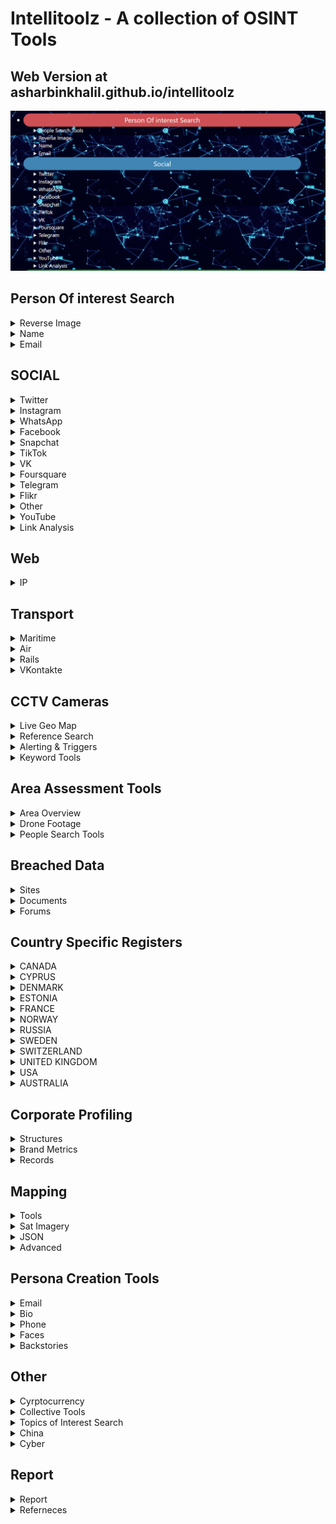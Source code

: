 # Intellitoolz - A collection of OSINT Tools

## Web Version at asharbinkhalil.github.io/intellitoolz

![Alt text](demo.png)

##  Person Of interest Search
<details>
<summary>Reverse Image</summary>

[Yandex.Images: search for images online or search by image](https://yandex.com/images/)

[PimEyes: Face Recognition Search Engine and Reverse Image Search](https://pimeyes.com/en)

[Google Reverse Image Search](https://images.google.com/)

[Yandex](https://yandex.ru/images/?rdrnd=892501&redircnt=1551245317.1)

[Bing Image Feed](http://www.bing.com/images/discover?FORM=ILPMFT)

[Plaghunter.com](https://www.plaghunter.com/)

[Reverse Image Analyser -- OSINT Combine](https://www.osintcombine.com/reverse-image-analyzer)

[Pl@ntNet Identify](https://identify.plantnet.org/)

[eBird - Discover a new world of birding...](https://ebird.org/home)

[CameraTrace: Trace A Camera For Free](http://www.cameratrace.com/trace)


[AWS Rekognition (Facial Recognition & Feature Extraction)](https://console.aws.amazon.com/rekognition/home)

[Google Natural Language Processing](https://cloud.google.com/natural-language/)

[Tone Analyzer (IBM Watson)](https://tone-analyzer-demo.ng.bluemix.net/)

[Cloud Vision API  --  Image Analysis](https://cloud.google.com/vision/docs/drag-and-drop)



</details>

<details>
<summary>Name </summary>

[Public Information](https://xlek.com/search_results.php)

[namecheckers-list: A list of tools to search accounts by username](https://github.com/soxoj/osint-namecheckers-list)

[WhatsMyName Web osint](https://whatsmyname.app/)

</details>


<details>
<summary>Email</summary>

[Epieos, the ultimate OSINT tool for email search -- holehe is CLI LINUX](https://epieos.com/)

[Lampyre osint](https://account.lampyre.io/data-lookup)

[Have I Been Pwned: Check if your email has been compromised in a data breach](https://haveibeenpwned.com/)

[\- Email exists](https://centralops.net/co/emaildossier.aspx)

[Simple Email Reputation](https://emailrep.io/)

[Hunter.io (Email Address Finder)](https://hunter.io/)

[Trace Email Address Source](https://whatismyipaddress.com/trace-email)

</details>

## SOCIAL






<details>
<summary>Twitter</summary>

[Twitterfall (Twitter)](https://twitterfall.com/)

[Twitter Activity Map (Twitter)](https://twimap.com/)

[Trends Map (Twitter)](https://www.trendsmap.com/)

[TweetDeck Geo Search (Twitter)](https://tweetdeck.twitter.com/)

[OneMillionTweetMap (Twitter)](https://onemilliontweetmap.com/?center=25.505,-0.09&zoom=2&search=&timeStep=0&timeSelector=0&hashtag1=&hashtag2=&hashtagBattle=0&timeRange=0&timeRange=25&heatmap=0&sun=0&cluster=1)

[OmniSci Tweetmap (Twitter)](https://www.omnisci.com/demos/tweetmap/)


[Twitter Advanced Search (Twitter)](https://twitter.com/search-advanced?lang=en&new)

[Social Bearing (Twitter)](https://socialbearing.com/)

[TweetBeaver (Twitter)](https://tweetbeaver.com/)

[Twitter User Geo Mapper (Twitter)](https://keitharm.me/projects/tweet/)

[Spoonbill (Twitter Account Changes)](https://spoonbill.io/)

[TruthNest - Twitter User Analysis](https://app.truthnest.com/)

[TheHerdLocker.com](http://theherdlocker.com/)

</details>
<details>

<summary>Instagram</summary>

[Instagram (Use Search + Auto Refresh)](https://www.instagram.com/accounts/login/?hl=en)

[Instagram Explorer -- OSINT Combine](https://www.osintcombine.com/instagram-explorer/##)

[Instagram Explorer -- OSINT Combine](https://www.osintcombine.com/instagram-explorer)

[Searchmy.bio - Search Instagram bio text](https://www.searchmy.bio/)

[Instagram Person Search (change "person" for name)](https://www.google.com/search?client=ubuntu&hs=CzK&channel=fs&ei=Q1rhW9yIDI27rQHr_bDACw&q=site%3Ainstagram.com+%22person%22&oq=site%3Ainstagram.com+%22person%22&gs_l=psy-ab.3...4194.4916..5259...0.0..0.329.1218.0j4j1j1......0....1..gws-wiz.CPTTLh3l4Bk)

[Export Comments to Excel Free - EXPORTCOMMENTS.COM](https://exportcomments.com/#)

[Instagram Analytics & TikTok Analytics -- Analisa.io](https://analisa.io/)

</details>
<details>
<summary>WhatsApp</summary>

[WA Watcher online status tracker - WhatsApp Tools](https://watools.io/wa-watcher)
</details>

<details>
<summary>Facebook</summary>

[Facebook Live Video Search (Modify search location)](https://www.facebook.com/search/videos/?q=Sydney&epa=FILTERS&filters=eyJ2aWRlb3Nfc291cmNlIjoie1wibmFtZVwiOlwidmlkZW9zX2xpdmVcIixcImFyZ3NcIjpcIlwifSJ9)

[Facebook Event (Modify <eventID in URL)](https://www.facebook.com/events/%3CeventID%3E/?active_tab=discussion)


[Facebook Filter Search](http://graph.tips/beta/)

[FB ID Extractor](javascript:(function()%7Bfunction%20document_keywords()%7Bvar%20keywords%3D%27%27%3Bvar%20metas%3Ddocument.getElementsByTagName(%27meta%27)%3Bfor(var%20x%3D0%2Cy%3Dmetas.length%3Bx%3Cy%3Bx%2B%2B)%7Bif(metas%5Bx%5D.getAttribute(%22property%22)%3D%3D%22al%3Aandroid%3Aurl%22)%7Bif(prompt(%27Facebook%20ID%3A%20%27%2Bmetas%5Bx%5D.content.match(%2F%5Cd%2B%2Fg),metas%5Bx%5D.content.match(%2F%5Cd%2B%2Fg)))window.close()%3B%7D%7Dreturn%20keywords!%3D%27%27%3Fkeywords%3Afalse%3B%7Dk%3Ddocument_keywords()%3Bif(k)%7Balert(k)%3B%7D%7D)())

[Export Facebook, Instagram, Twitter, YouTube, VK, TikTok, Vimeo Comments to CSV / Excel - EXPORTCOMMENTS.COM](https://exportcomments.com/)



</details>

<details>

<summary>Snapchat</summary>

[SnapChat Activity Map (SnapChat)](https://map.snapchat.com/@-33.867100,151.207000,12.00z)

[Snapchat Multi-Viewer -- OSINT Combine](https://www.osintcombine.com/snapchat-multi-viewer)

[khoji -- To download previous bitmojis](https://www.github.com/asharbinkhalil/khoji)



</details>




<details>

<summary>TikTok</summary>

[TikTok Quick Search -- OSINT Combine](https://www.osintcombine.com/tiktok-quick-search)

[Instagram Analytics & TikTok Analytics -- Analisa.io](https://analisa.io/#)


</details>



<details>

<summary>VK</summary>

[VKontakte People Search](https://vk.com/people)




</details>

<details>

<summary>Foursquare</summary>

[Foursquare Search](https://foursquare.com/search)





</details>
<details>

<summary>Telegram</summary>

[Telegram Search (Telegago)](https://cse.google.com/cse?&cx=006368593537057042503:efxu7xprihg#gsc.tab=0)

[Telegram Search](https://tgstat.ru/en/search)

[Home -- Lyzem.com](https://lyzem.com/)



</details>

<details>

<summary>Flikr</summary>


[Flickr Activity Map (Flickr)](https://www.flickr.com/map)

[Flikr Current Location](https://current-location.com/)


</details>
<details>
<summary>Other</summary>


[Google NEAR Keyword Sample (Google)](https://www.google.com.au/search?q=cowboy+boots+AND+near+sydney&safe=strict&glp=1&adtest=on&tci=g%3A2036&uule=w+CAIQICIJQXVzdHJhbGlh&adtest-useragent=Mozilla%2F5.0+%28Linux%3B+U%3B+Android-4.0.3%3B+en-us%3B+Xoom+Build%2FIML77%29+AppleWebKit%2F535.7+%28KHTML%2C+like+Gecko%29+CrMo%2F16.0.912.75+Safari%2F535.7&oq=cowboy+boots+AND+near+sydney&gs_l=heirloom-serp.3...3525.3898.0.4005.6.2.0.3.0.0.171.301.0j2.2.0....0...1ac.1.34.heirloom-serp..5.1.130.fun-5TipiJM)

[Broadcastify - Listen Live to Police, Fire, EMS, Aviation, and Rail Audio Feeds](https://www.broadcastify.com/listen/)

[Live UA Map (Geopolitical Event Monitor Map)](https://liveuamap.com/)

[Country Daily Trending Search Topics](https://trends.google.com/trends/trendingsearches/daily?geo=AR)

[WiGLE: Wireless Network Mapping](https://wigle.net/#)

[Strava segments](https://www.doogal.co.uk/strava.php)

[Bot Sentinel Dashboard ‹ Bot Sentinel](https://botsentinel.com/)

[Social Geo Lens -- OSINT Combine](https://www.osintcombine.com/social-geo-lens)

[Global Security Hotspots Map -- Crisis24](https://crisis24.garda.com/insights-intelligence/intelligence/risk-maps/global-security-hotspots-map)

[Live Feeds Status](https://livingatlas.arcgis.com/livefeeds-status/)

[Active Fire Data -- Earthdata](https://earthdata.nasa.gov/earth-observation-data/near-real-time/firms/active-fire-data)
</details>

<details>

<summary>YouTube</summary>


[Youtube Geo Search Tool](https://youtube.github.io/geo-search-tool/search.html)

[YouTube Geofind](http://mattw.io/youtube-geofind/location)

[Hadzy - Youtube comments search](https://hadzy.com/)


</details>


<details>

<summary>Link Analysis</summary>

[Mentionmapp Twitter Networks (Twitter)](https://mentionmapp.com/)

[Analysis of Twitter Accounts](https://accountanalysis.lucahammer.com/)

[Instagram Interaction Reports (Instagram)](http://gramspy.com/)

[Find common followers of two Twitter users - TweetBeaver](https://tweetbeaver.com/getcommonfollowers.php)

[FamilySearch: Sign In](https://ident.familysearch.org/cis-web/oauth2/v3/authorization?client_secret=WXExoUx36sCbsd2QXtC55MN9EgTjYZ25IrLXdIMKg4WN9xnRHp5bsxGmt6g9BMq8lGvfJWNkJzxUuyZhhA8UMsLSBtlOzTRN2HEbHWTqdzoKN4%2Bkn6fOmTwhgJzj5CuaRisDhOcJ7KRugK%2BXpJZ7ZXXlJL0BJN8FglDmZ7QlIwGQ2q1qkyE6loSYd9EZnyXKhbs3O4KoQHqgTKcaG7Rimms0s1qi%2FTB6J4fZFcb%2ButkuVIgudFMklmdYXBnpvuRY4%2BD%2B82RrfRTRmcPqpThYbx8AxkBu6hiGvPoCBFT1YkXQPEIq2Na73tJAo1iyphp5dm9y9FSeiBOy1aXBOZDKUg%3D%3D&display=tree&response_type=code&redirect_uri=https%3A%2F%2Fwww.familysearch.org%2Fauth%2Ffamilysearch%2Fcallback&state=https%3A%2F%2Fwww.familysearch.org%2Ftree%2Ffind%2Fname&client_id=3Z3L-Z4GK-J7ZS-YT3Z-Q4KY-YN66-ZX5K-176R)

[Find common friends of two Twitter users - TweetBeaver](https://tweetbeaver.com/getcommonfriends.php)

[Find conversations between two users - TweetBeaver](https://tweetbeaver.com/getconversations.php)

[Bulk download Twitter user data - TweetBeaver](https://tweetbeaver.com/getbulkdata.php)

[Facebook Mutual Friends (Modify Source UID & Node in URL)](https://www.facebook.com/browse/mutual_friends/?uid=4&node=5)

[DataVis by OSINT Combine](https://osintcombine.tools/#)

[Polinode - Powerful Network Analysis in the Cloud](https://polinode.com/)

[2\. Google Advanced Search (Google)](https://www.google.com/advanced_search)
</details>



## Web
<details>
<summary>IP</summary>

[Dig (DNS lookup)](https://toolbox.googleapps.com/apps/dig/#ANY/)

[Ip & Domain](https://who.is/)

[ViewDNS.info - Your one source for DNS related tools!](https://viewdns.info/)

[VirusTotal - Error 404](https://www.virustotal.com/gui/url/)

[BuiltWith Technology Lookup](https://builtwith.com/)

[Shohdan](https://www.shodan.io)

[GeoIP2 Web Service Demo -- MaxMind](https://www.maxmind.com/en/geoip2-precision-demo?ip_address=134.119.176.19)

</details>

## Transport


<details>

<summary>Maritime</summary>

[Vessel Ownership & ID Records](http://www.equasis.org/EquasisWeb/public/HomePage)

[Global Fishing Watch](https://globalfishingwatch.org/map/)

[MarineTraffic: Global Ship Tracking Intelligence -- AIS Marine Traffic](https://www.marinetraffic.com/en/ais/home/centerx:100.5/centery:13.6/zoom:11)

[Maritime Database](https://www.maritime-database.com/)

</details>

<details>
<summary>Air</summary>

[Aircraft Radar (ADSB Exchange)](https://global.adsbexchange.com/VirtualRadar/desktop.html)

[Historical Flight Viewer](https://flight-data.adsbexchange.com/)

[AirNav RadarBox - Live Flight Tracker and Airport Status](https://www.radarbox24.com/@2.41699,27.25463,z3)

[Freedar.uk (89)](https://radar.freedar.uk/VirtualRadar/desktop.html)

[ADS-B Historical Records](http://www.ads-b.nl/)

</details>

<details>

<summary>Rails</summary>

[Global Railway Map Reference](https://www.openrailwaymap.org/)

[Mini Tokyo 3D](https://minitokyo3d.com/)

[Railroad Maps](http://www-personal.umich.edu/~yopopov/rrt/railroadmaps/)

</details>

<details>
<summary>VKontakte</summary>

[SnRadar](http://snradar.azurewebsites.net/)
</details>


## CCTV Cameras

<details>
<summary>Live Geo Map</summary>

[OpenStreetCam](https://openstreetcam.org/map/@40.73112880602221,-73.99618148803712,12z)

[Live Network of Webcams and Streaming Video Cameras - EarthCam](https://www.earthcam.com/network/map.php)

[Webcam Map](https://worldcam.eu/map/australia-oceania#14/-33.86082983873439/151.1986541748047)

[Surveillance under Surveillance](https://kamba4.crux.uberspace.de/)

[Windy: Webcams](https://www.windy.com/-Webcams/webcams?-33.859,151.200,5)
</details>
<details>
<summary>Reference Search</summary>

[Global Airport Webcams](http://airportwebcams.net/category/australia/)

[site:insecam.org "location" - Google Search](https://www.google.com/search?client=ubuntu&channel=fs&q=site%3Ainsecam.org+%22location%22&ie=utf-8&oe=utf-8)

[Surveillance under Surveillance](https://sunders.uber.space/#:~:text=Surveillance%20under%20Surveillance&text=Surveillance%20under%20Surveillance%20shows%20you,observe%2C%20or%20other%20interesting%20facts.)



</details>

<details>
<summary>Alerting & Triggers</summary>

[Google Alerts](https://www.google.com.au/alerts)

[Alert Service (Surface Web & Twitter)](https://www.talkwalker.com/alerts)

[Free RSS Reader](https://feedreader.com/)

[Disaster Alert](https://disasteralert.pdc.org/disasteralert/)

[GDACS - Global Disaster Alerting Coordination System](https://gdacs.org/)

</details>



<details>
<summary>Keyword Tools</summary>

[Multi-Platform Search Portal (6 SM Platforms)](https://www.social-searcher.com/google-social-search/)

[Google AND/OR Search (Google)](https://www.google.com/search?source=hp&ei=_1jhW5-UDde89QOi5oaABw&q=this+AND+that+OR+those&btnK=Google+Search&oq=this+AND+that+OR+those&gs_l=psy-ab.3...3527.8869..9000...0.0..0.312.3393.0j11j5j1....2..0....1..gws-wiz.......0j0i131j0i3j0i10.wQjJDQZpgrE)



</details>



## Area Assessment Tools




</details>
<details>
<summary>Area Overview</summary>


[1\. Area Maps](https://mc.bbbike.org/mc/#)

[2\. The World Factbook — Central Intelligence Agency](https://www.cia.gov/library/publications/the-world-factbook/)

[3\. Crisis Dashboard (Macro Events)](https://www.acleddata.com/dashboard/)

[4\. Live UA Map (Significant Events)](https://liveuamap.com/#)

[World Building Map -- EMPORIS](https://www.emporis.com/buildings/map?action=%2Fbuildings#)

[MapChecking - Crowd size estimator](https://www.mapchecking.com/#48.8629816,2.2871467;48.8628097,2.2868619;48.8626608,2.2872267;48.8628700,2.2875427;2.5;48.8628950,2.2869780,18)

[OpenHistoricalMap](https://openhistoricalmap.org/#map=5/48.691/35.134&layers=O&date=1901&daterange=1800,2022)



</details>

<details>
<summary>Drone Footage</summary>

[TRAVELwithDRONE - Aerial Videos Database](https://travelwithdrone.com/)

[World's Air Pollution: Real-time Air Quality Index](https://waqi.info/)

[Tool Library 🛰 Your geospatial intelligence tool belt for digital investigations](https://github.com/cartographia/geospatial-intelligence-library)

[OpenSeaMap - The free nautical chart](https://map.openseamap.org/)

[Mount Warrawolong - PeakFinder](https://www.peakfinder.org/?lat=-33.04360&lng=151.26500&ele=639&off=33&azi=182.76&alt=5.6&fov=47.8&cfg=s&name=Mount%20Warrawolong)

[GeoNames](http://www.geonames.org/)





<details>
<summary>News Topics</summary>

[5\. Global Newspaper Map](https://newspapermap.com/)

[6\. World News Headlines by Country](https://world.einnews.com/)

[7\. Daily Trending Search Topics](https://trends.google.com/trends/trendingsearches/daily?geo=AU)

[8\. Yearly Trending Search Topics](https://trends.google.com/trends/yis/2017/AU/)

[Trackography - Who tracks you online?](https://trackography.org/)

</details>
<details>

<summary>Social Media Macro View</summary>

[9\. Social Media Usage Statistics](https://www.statista.com/)

[10\. Social Media Trending Map](https://www.trendsmap.com/#)

[Social Media Metrics (navigate to slide 4)](https://www.slideshare.net/DataReportal/digital-2019-iraq-january-2019-v01)



</details>
<details>
<summary>Keyword Tools</summary>

## High Activity Zones

[12\. High Activity Zones (Twitter)](https://onemilliontweetmap.com/?center=7.18810087117902,59.94140625000001&zoom=2&search=&timeStep=0&timeSelector=0&hashtag1=&hashtag2=&hashtagBattle=0&timeRange=0&timeRange=25&heatmap=0&sun=0&cluster=1)

[13\. High Activity Zones (Snapchat)](https://map.snapchat.com/@-33.815900,151.091000,12.00z)

[14\. High Activity Zones (Flikr)](https://www.flickr.com/map/#)

[SMAT](https://www.smat-app.com/timeline)



</details>
<details>
<summary>Keyword Tools</summary>
## Area Photos

[16\. Facebook (Modify Tagged Location & Keyword to Area)](https://www.facebook.com/search/photos/?q=Bangkok)

[17\. Twitter (Modify search field for criteria and range)](https://twitter.com/search?f=images&vertical=default&q=near%3Asydney%20within%3A5km%20filter%3Aimages&src=typd&lang=en)

[18\. Instagram (Locate and modify location ID in URL)](https://www.instagram.com/explore/locations/234756425/)

[Instagram Explorer -- OSINT Combine](https://www.osintcombine.com/instagram-explorer/#)



## Threat Actors



</details>
<details>
<summary>Crime & Gangs</summary>


[19\. Crime Index by Country](https://www.numbeo.com/crime/rankings_by_country.jsp)

[20\. US Gang Activity (US Only)](http://gangs.globalincidentmap.com/home.php)

[21\. Violent Crime Acvitiy by Country](https://www.nationmaster.com/country-info/stats/Crime/Violent-crime/Murder-rate)

[22\. Crime Statistics - World and regional statistics, national data, maps, rankings](https://knoema.com/atlas/topics/Crime-Statistics)



</details>
<details>
<summary>Militant Organisations</summary>

[23\. Militant Group Historical Activities](https://www.start.umd.edu/gtd/search/BrowseBy.aspx?category=country)

[24\. Group Linkages & Events](http://web.stanford.edu/group/mappingmilitants/cgi-bin/)

[UCDP - Uppsala Conflict Data Program](https://ucdp.uu.se/exploratory)

[Every Disputed Territory in the World \[Interactive Map\]](http://metrocosm.com/disputed-territories-map.html)

[Terrorist Attacks](https://storymaps.esri.com/stories/terrorist-attacks/)



</details>
<details>
<summary>Health Activity</summary>

[Coronavirus 2019-nCoV](https://gisanddata.maps.arcgis.com/apps/opsdashboard/index.html#)

[Flu & Ebola Map -- Virus & Contagious Disease Surveillance](https://www.healthmap.org/en/)

[COVID-19 Crisis Dashboard](https://covid19board.app/)



</details>
<details>
<summary>NGO Activity</summary>

[Counter Human Trafficking Organisations Map](http://www.globalmodernslavery.org/)

[Human Trafficking Flow Map](http://dataviz.du.edu/projects/htc/flow/)

[Drug Trade Insight (South America)](https://www.insightcrime.org/countries/)

[Drug Trade Statistics & Usage](https://data.unodc.org/)

[Mapping Arms Data - the trade in small arms and their ammunition, 1992-2014](http://nisatapps.prio.org/armsglobe/index.php)

[WiGLE: Wireless Network Mapping](https://wigle.net/)

[2\. Discord GlobalNews.Watch](https://discordapp.com/invite/5pmK4TU)



</details>


## Person of Interest Search


</details>
<details>
<summary>People Search Tools</summary>

[Pipl - People Search](https://pipl.com/)

[ZoomInfo's database](https://www.zoominfo.com/s/search)

[Social Search (6 SM Platforms)](https://www.social-searcher.com/google-social-search/?q=person&fb=on&tw=on&gp=on&in=on&li=on&pi=on)

[White Pages® - Search for an Australian Business, Government Department or Person](https://www.whitepages.com.au/)

[ThatsThem](https://thatsthem.com/people-search)

[Webmii](https://webmii.com/)

[PeekYou - People Search Made Easy](https://www.peekyou.com/)

[411 - White Pages -- Find Phone Numbers, People, Addresses & More](https://www.411.com/)

[People Search -- Intelius](https://www.intelius.com/people-search?utm_source=google&utm_medium=cpc&utm_campaign=brand%20international&utm_content=25302&utm_term=%2Bintelius&gclid=Cj0KCQjw-r71BRDuARIsAB7i_QOSCvv1_ibR-OBmpUSDuiJLk75-NPxmhrl_mZv89VkDWCDdawEvLHEaAlIhEALw_wcB)

[xlek - Free Public Data Search](https://xlek.com/)

[Nuwber](https://nuwber.com/)
</details>



## Breached Data


</details>
<details>
<summary>Sites</summary>

[Have I Been Pwned: Check if your email has been compromised in a data breach](https://haveibeenpwned.com/)

[DeHashed — #FreeThePassword](https://dehashed.com/)

[GhostProject](https://ghostproject.fr/m)


</details>
<details>
<summary>Documents</summary>

[Google Custom Search](http://cse.google.co.uk/cse?cof=CX:Documents%2520-%2520Formats;&cx=009462381166450434430:nudphlkt3p4&num=100&ei=TgKvWJLJCamUgAaP1Y2IBA)

[FTP Search (Change "searchterm" in search box)](https://www.google.com/search?num=100&newwindow=1&safe=off&client=firefox-a&hl=en&rls=org.mozilla%3Aen-US%3Aofficial&ei=Ql7hW7LIDMmv9QPm6o6YDQ&q=inurl%3Aftp+-inurl%3A%28http%7Chttps%29+searchterm&oq=inurl%3Aftp+-inurl%3A%28http%7Chttps%29+searchterm&gs_l=psy-ab.3...2358.3764..3896...0.0..0.226.1595.0j8j2......0....1..gws-wiz.Q7cKYS1AATI)



</details>
<details>
<summary>Forums</summary>


[search (@search@gab.com) -- gab.com - Gab Social](https://gab.com/search)

[Reddit Investigator (Reddit)](http://www.redditinvestigator.com/)

[4Chan Search](https://find.4chan.org/?q=test)

[SnoopSnoo - reddit user and subreddit analytics](https://snoopsnoo.com/)

[Reditr](https://reddit6.com/#/Stream)

[Deck for Reddit](https://rdddeck.com/)

[reddit visualization - YASIV](http://yasiv.com/reddit)

</details>

## Country Specific Registers




</details>
<details>

<summary>CANADA</summary>

[CANADA](http://www.canada411.ca/)

[CANADA - 411](http://www.canada411.ca/search/reverse.html)

[CANADA - Border Services](https://www.cbsa-asfc.gc.ca/menu-eng.html)

[CANADA - Business Resource](http://www.cbr.ca/)

[CANADA - Corporates](https://www.ic.gc.ca/app/scr/cc/CorporationsCanada/fdrlCrpSrch.html)

[CANADA - Federal Corporation](https://www.ic.gc.ca/app/scr/cc/CorporationsCanada/fdrlCrpSrch.html)

[CANADA - Sedar](https://www.sedar.com/search/search_en.htm)

[CANADA - People Search](http://www.canadianpeoplesearch.ca/)



</details>
<details>
<summary>CYPRUS</summary>

[CYPRUS](https://eservices.dls.moi.gov.cy/#/national/geoportalmapviewer)

[CYPRUS - Offshore Companies](https://efiling.drcor.mcit.gov.cy/DrcorPublic/SearchForm.aspx?sc=0&lang=EN)


</details>
<details>
<summary>DENMARK</summary>

[DENMARK - Domain Register](https://www.dk-hostmaster.dk/da/velkommen-til-dk-hostmaster)

[DENMARK - Official Buildings](https://ois.dk/)

[DENMARK - Official Register](https://datacvr.virk.dk/data/?_np_c=et%2Ckampagneboks%2Cindberet)

[DENMARK - Ownership of house or car](https://www.tinglysning.dk/tinglysning/landingpage/landingpage.xhtml)

[DENMARK - Properties for sale](https://www.boligsiden.dk/)

[DENMARK - Search for Person](https://www.krak.dk/)


</details>
<details>
<summary>ESTONIA</summary>

[ESTONIA](http://teatmik.ee/en/personlegal/14144085-Asicvault-O%C3%9C)


</details>
<details>
<summary>FRANCE</summary>

[FRANCE](http://societe.com/)


</details>
<details>
<summary>NORWAY</summary>

[NORWAY - Yellow Pages](https://www.gulesider.no/)

[NORWAY - 1881](https://www.1881.no/)

[NORWAY - All registered businesses/entities](https://www.brreg.no/)

[NORWAY - Vegvesen - he Norwegian Public Roads Administration, check licence plates etc:](https://www.vegvesen.no/en/home)

[NORWAY - Proff - Business site, find info about companies, key persons, accounting info etc:](https://www.proff.no/)


</details>
<details>
<summary>RUSSIA</summary>

[RUSSIA](https://egrul.nalog.ru/index.html)


</details>
<details>
<summary>SWEDEN</summary>

[SWEDEN](http://www.allabolag.se/)

[SWEDEN - Find person](http://www.hitta.se/)

[SWEDEN - Eniro](http://www.eniro.se/)


</details>
<details>
<summary>SWITZERLAND</summary>

[SWITZERLAND - Search companies and individuals in Switzerland.](http://zefix.ch/en/search/entity/welcome)

[Cantonal company search, Commercial registry office of Canton Ticino](https://ti.chregister.ch/cr-portal/suche/suche.xhtml)

[Moneyhouse - Commercial register and business information](https://www.moneyhouse.ch/en/)


</details>
<details>
<summary>UNITED KINGDOM</summary>

[UNITED KINGDOM - 192](https://www.192.com/)

[UNITED KINGDOM](http://beta.companieshouse.gov.uk/)

[British Phonebook](http://www.britishphonebook.com/)


</details>
<details>
<summary>USA</summary>

[USA - Public Records](https://publicrecords.onlinesearches.com/)

[USA - Black Book Online](https://www.blackbookonline.info/USA-counties.aspx)

[USA - Biznar](https://biznar.com/biznar/desktop/en/search.html)


</details>
<details>
<summary>AUSTRALIA</summary>

[Australia Business Directory](https://au.companiesdb.net/)

[ASIC Home -- ASIC - Australian Securities and Investments Commission](https://asic.gov.au/)


</details>

</summary>



## Corporate Profiling


</details>
<details>
<summary>Structures</summary>

[LinkedIn Hidden Search](https://www.linkedin.com/search/results/all/?keywords=%20company:%22Company%22&origin=GLOBAL_SEARCH_HEADER)

[Marketscreener](https://www.marketscreener.com/)

[Relationship Science Database](https://relationshipscience.com/)

[Wallmine](https://pl.wallmine.com/)

[Skymem - email list](http://www.skymem.info/)

[OpenCorporates :: The Open Database Of The Corporate World](https://opencorporates.com/)

[Find public records and leaks - OCCRP Aleph](https://data.occrp.org/)

[Dun & Bradstreet - Accelerate Growth and Improve Business Performance](https://www.dnb.com/)


</details>
<details>
<summary>Brand Metrics</summary>

[Twiangulate Competition Comparison (Tiwtter )](http://twiangulate.com/search/)

[Twitter Account Analysis (Twitter)](https://socialbearing.com/search/user)

[Multi Platform Keyword Search](https://www.social-searcher.com/google-social-search/?q=my+brand&fb=on&tw=on&gp=on&in=on&li=on&pi=on)

[Multi Platform Mention Search](https://www.social-searcher.com/social-buzz/?q5=my+brand)

[Brand24 - Social Media Monitoring Tool](https://brand24.com/)

[CrowdTangle -- Content Discovery and Social Monitoring Made Easy](https://www.crowdtangle.com/)

[Talkwalker Social Search](https://www.talkwalker.com/social-media-analytics-search)

[Ad Library](https://www.facebook.com/ads/library/?active_status=all&ad_type=political_and_issue_ads&country=AU)


</details>
<details>
<summary>Records</summary>

[Influence Explorer (Contracts US & Aus)](https://techinquiry.org/explorer)

[China - Enterprise Check - Industrial and Commercial Information Query - Company Enterprise Registration Information Query - National Enterprise Credit Information Publicity System](https://www.qcc.com/)

[Datasets - OpenSanctions](https://opensanctions.org/datasets/)

[OCCRP Investigative Dashboard - Search 178 million public records and leaks from 236 sources on company and individual names.](http://data.occrp.org/)

[ICIJ Offshore Leaks Database - Find out who’s behind more than 785,000 offshore companies, foundations and trusts from the Panama Papers, the Offshore Leaks, the Bahamas Leaks and the Paradise Papers investigations.](http://offshoreleaks.icij.org/)

[Peppercat.org — The collaborative World Leaders list](https://peppercat.org/)

[EUROPEAN UNION](https://e-justice.europa.eu/content_business_registers_in_member_states-106-en.do)

[OffshoreAlert -- Offshore Financial News, Documents & Intelligence](https://www.offshorealert.com/)

</details>

## Mapping

<details>
<summary>Tools</summary>
[Google Maps](https://www.google.com/maps)

[Bing Maps](https://www.bing.com/maps)

[OpenStreetMap](https://www.openstreetmap.org/#map=5/-28.153/133.275)

[Dual Maps - Create Google Maps, Street View and Bing Maps](https://www.mapchannels.com/DualMaps.aspx)

[Mapbox Near Time Sat Imagery](https://www.mapbox.com/bites/00145/#12/-34.0238819/151.0674949)

[BatchGeo: Create an interactive map from your data](https://batchgeo.com/)

[Quad Map Comparison Tool](https://mc.bbbike.org/mc/)

[My Maps – Google Maps](https://www.google.com/maps/about/mymaps/)

[Mapbox Studio](https://account.mapbox.com/auth/signin/?route-to=https://studio.mapbox.com/)

[Free Map Tools](https://www.freemaptools.com/)

[Wayback Imagery](http://livingatlas.arcgis.com/wayback/)

</details>
<details>
<summary>Sat Imagery</summary>

[Remote Pixel -- Satellite Search](https://search.remotepixel.ca/#6.71/-34.451/147.593)

[Tuggerah NSW 2259, Australia. - Land Viewer -- EOS](https://eos.com/landviewer/?lat=-33.60109&lng=151.21023&z=11)

[EarthExplorer - Home](https://earthexplorer.usgs.gov/)

[Soar -- Discover your Earth](https://soar.earth/)

[25 Satellite Maps To See Earth in New Ways \[2020\] - GIS Geography](https://gisgeography.com/satellite-maps/)

[Sentinel Hub Playground - A user-friendly place for Sentinel 2/Landsat images.](http://apps.sentinel-hub.com/sentinel-playgr%20ound)

</details>
<details>
<summary>JSON</summary>

[geojson.io](https://geojson.io/#map=2/-18.3/161.0)

[Sun Calc - Make an approximation of the time of the day using shadow direction](http://suncalc.net/)


</details>
<details>
<summary>Advanced</summary>

[overpass turbo](https://overpass-turbo.eu/)

[5Ghz Interference Tracker](https://orbtwz.users.earthengine.app/view/radarinterferencetracker)

[Geolocation Estimation (Images)](https://labs.tib.eu/geoestimation/)

[Travel Time Map -- Drive Time Radius & Other Modes](https://app.traveltime.com/search)

[Plant.id - Plant identification app](https://plant.id/)





</details>


## Persona Creation Tools

<details>
<summary>Email</summary>

[10 Minute Mail - Temporary E-Mail](https://10minutemail.com/10MinuteMail/index.html?dswid=-1408)

[Temporary Disposable Email - 10 minute mail](https://www.crazymailing.com/)

[✉ Guerrilla Mail - Disposable Temporary E-Mail Address](http://www.guerrillamail.com/)

[Fake Mail Generator - Free temporary email addresses](http://www.fakemailgenerator.com/#/gustr.com/Casly1981/)

[10 Minute Mail - Free Anonymous Temporary email - 10 Minute Mail - Free Anonymous Temporary email](https://10minutemail.com/)

[Asia-East Free Email Providers](http://www.fepg.net/asia.HTML)


</details>
<details>
<summary>Bio</summary>

[Generate a Random Name - Fake Name Generator](https://www.fakenamegenerator.com/)

[faker.js - generate massive amounts of fake data in node.js and the browser](https://cdn.rawgit.com/Marak/faker.js/master/examples/browser/index.html)


</details>
<details>
<summary>Phone</summary>

[Twilio -- Try Twilio Free](https://www.twilio.com/try-twilio)

[Top 10 Free Sites to Receive SMS Online Without Real Phone Number- dr.fone](https://drfone.wondershare.com/message/receive-message-online.html)

[FREE mobile numbers to receive text messages online -- mytrashmobile.com](https://www.mytrashmobile.com/numbers)

[TalkU - Free Phone Calls, Texts & Walkie Talkie, PTT](https://www.talkyou.me/en/index.html)

[Gravatar - Globally Recognized Avatars](https://en.gravatar.com/)

[Fake Person Generator -- User Identity, Account and Profile Generator](https://www.fakepersongenerator.com/Index/generate)

[Full Contact Information Generator](https://names.igopaygo.com/people/full-contact)


</details>
<details>
<summary>Faces</summary>

[This Person Does Not Exist](https://thispersondoesnotexist.com/)


</details>
<details>
<summary>Backstories</summary>

[This resume does not exist](https://thisresumedoesnotexist.com/)

[Character Biography Generator](https://www.character-generator.org.uk/bio/)

[The Ultimate List of Hobbies -- Discover a Hobby](https://discoverahobby.com/)

[Wikipedia Analysis Tool](https://wikiwho.ailef.tech/)

[OSINT for Finding People - Google Sheets](https://docs.google.com/spreadsheets/d/1JxBbMt4JvGr--G0Pkl3jP9VDTBunR2uD3_faZXDvhxc/edit?usp=drivesdk)

[Boardreader - Forum Search Engine](https://boardreader.com/)

[Terrorism & Radicalisation Research Dashboard.](https://start.me/p/OmExgb/terrorism-radicalisation-research-dashboard)

[The Jamestown Foundation](https://jamestown.org/)

[ToolDatabase < Dmi < Foswiki](https://wiki.digitalmethods.net/Dmi/ToolDatabase)

[Lorand Bodo -- Blog -- OSINT -- Countering Terrorism & Extremism](https://www.lorandbodo.com/weekly-tweets)

[Forensically, free online photo forensics tools - 29a.ch](https://29a.ch/photo-forensics/#forensic-magnifier)

[Ghiro - automated digital image forensics tool](http://www.getghiro.org/)

[Data: Querying, Analyzing and Downloading: The GDELT Project](https://www.gdeltproject.org/data.html#rawdatafiles)

[Bellingcat's Online Investigation Toolkit \[bit.ly/bcattools\] - Google Sheets](https://docs.google.com/spreadsheets/d/18rtqh8EG2q1xBo2cLNyhIDuK9jrPGwYr9DI2UncoqJQ/edit#gid=1575012979)

[Free Online OCR - Image to text or PDF to Doc converter](https://www.onlineocr.net/)

[The Ultimate OSINT Collection - start.me](https://start.me/p/DPYPMz/the-ultimate-osint-collection)

[SMAT - Disinformation Tool](https://www.smat-app.com/)

[Full Results Table -- MetaOSINT.github.io](https://metaosint.github.io/table/)
</details>




## Other

</details>
<details>




<summary>Cyrptocurrency</summary>

[ΞTHTECTIVE](https://ethtective.com/)

[Breadcrumbs - Investigation Tool](https://www.breadcrumbs.app/)

[Crypto Logos - Cryptocurrency Logo Files (.SVG & .PNG) Download](https://cryptologos.cc/)

[Esteroids the frontpage of the decentralized web](https://esteroids.xyz/#/)

[Tornado.cash (ETH)](https://tornado.cash/)

[Ethereum (ETH) Blockchain Explorer - etherchain.org - 2022](https://www.etherchain.org/)

[Monero Blocks - XMR block explorer](https://localmonero.co/blocks)

[xmrchain.net monero explorer](https://xmrchain.net/)


[Blockchair — Universal blockchain explorer and search engine](https://blockchair.com/)

</details>



<details>
<summary>Collective Tools</summary>

[OSINT Framework](https://osintframework.com/)

[Wayback Machine](https://archive.org/)

[VIS. Visual Investigative Scenarios Platform](https://vis.occrp.org/)

[OSINT.Link Resource Portal](http://osint.link/)

[Bellingcat's Online Investigation Toolkit - Google Docs](https://docs.google.com/document/d/1BfLPJpRtyq4RFtHJoNpvWQjmGnyVkfE2HYoICKOGguA/edit)

[CSE Utopia - start.me](https://start.me/p/EL84Km/cse-utopia)

[jivoi/awesome-osint: A curated list of amazingly awesome OSINT](https://github.com/jivoi/awesome-osint)

[Datasets & Databases - start.me](https://start.me/p/9E8BrL/datasets-databases)


[Google Hacking Database](https://www.exploit-db.com/google-hacking-database)

[Australian Court Lists](https://www.criminal-court-records.com.au/daily-court-lists.html)


[✅ — Best Rego Check Australia: PPSR by Number Plate: Vehicle History](https://checkrego.com.au/)

[daily court lists](https://web.archive.org/web/20200306131224/https://www.criminal-court-records.com.au/daily-court-lists.html)


</details>
<details>
<summary>Topics of Interest Search</summary>

[Map of Reddit](https://anvaka.github.io/map-of-reddit/?x=353711.52128544624&y=389235.4555817076&z=18075.980708777406&q=europe)

[SocialGrep - Reddit](https://socialgrep.com/)

[SMAT - Multi source](https://www.smat-app.com/timeline?searchTerm=qanon&startDate=2021-10-17&endDate=2022-04-17&websites=gab&numberOf=10&interval=day&limit=1000&changepoint=false)

[TweetDeck](https://tweetdeck.twitter.com/#)


</details>
<details>
<summary>China</summary>

[Weapon Knowledge Resource Base](https://bqzs.cnki.net/)

[CNKI](https://oversea.cnki.net/index/)

[个性化首页-中国知网](https://kns.cnki.net/kns8)



</details>
<details>
<summary>Cyber</summary>

[OpenPhish - Phishing Intelligence](https://openphish.com/)

[BuiltWith Technology Lookup](https://builtwith.com/)

[Website Information Scan](https://urlscan.io/)

[IP Address - BrowserLeaks.com](https://browserleaks.com/ip)

[Whois domaintools.com](https://www.whois.com/whois/domaintools.com)

[Whois Lookup, Domain Availability & IP Search - DomainTools](http://whois.domaintools.com/)

[Shodan](https://www.shodan.io/)

[Robtex](https://www.robtex.com/)

[DomainBigData.com - Online investigation tools](https://domainbigdata.com/)

[ViewDNS.info - Your one source for DNS related tools!](https://viewdns.info/)

[Ahrefs - SEO Tools & Resources To Grow Your Search Traffic](https://ahrefs.com/)

[Domain Tools](https://research.domaintools.com/)

[SpyOnWeb - Find out related websites via their tracking code](http://spyonweb.com/)

[DNS Dumpster - Domain research tool that can discover hosts related to a domain](https://dnsdumpster.com/)

[searchcode -- source code search engine](https://searchcode.com/)

[Investigator](https://abhijithb200.github.io/investigator/)

[example\_hashes \[hashcat wiki\]](https://hashcat.net/wiki/doku.php?id=example_hashes)

[Digital Corpora » Disk Images](https://digitalcorpora.org/corpora/disk-images)

[DeepL Translate: The world's most accurate translator](https://www.deepl.com/translator)


</details>

## Report


</details>
<details>
<summary>Report</summary>

[yEd Live - Online Diagram Tool](https://www.yworks.com/yed-live/)

[Auto Graph Datasets](http://app.rawgraphs.io/)

[Data Visualisation Tool](https://databasic.io/en/)

[Create Timeline Visualisations](https://timeline.knightlab.com/)

[Create Storymaps](https://storymap.knightlab.com/)

[Flowchart Maker & Online Diagram Tool](https://www.draw.io/)

[Website Screenshot Generator & API](http://www.page2images.com/)

[Free online timeline maker](https://time.graphics/)




</details>
<details>
<summary>Referneces</summary>
[Hate Symbols Database -- ADL](https://www.adl.org/hatesymbolsdatabase)

[Glossary -- Counter Extremism Project](https://www.counterextremism.com/glossary)

[FastEmoji Emojis, Emoticons, Smileys -- fastemoji.com](https://www.fastemoji.com/)

[Simple Collaborative Mind Maps & Flow Charts - Coggle](https://coggle.it/)

[Create a Report -- Reportivo](https://www.reportivo.com/create)

[Free Online Report Maker: Design a Custom Report - Canva](https://www.canva.com/create/reports/)